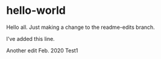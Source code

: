 # hello-world

Hello all. Just making a change to the readme-edits branch.

I've added this line.

Another edit Feb. 2020
Test1